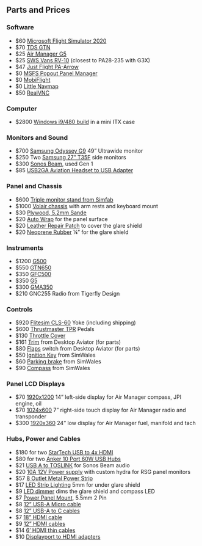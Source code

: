 ## Parts and Prices

### Software

- $60 [Microsoft Flight Simulator 2020](https://www.xbox.com/en-US/games/microsoft-flight-simulator#purchaseoptions)
- $70 [TDS GTN](https://www.tdssim.com/tdsgtnxi)
- $25 [Air Manager G5](https://www.siminnovations.com/shop/garmin-g5/)
- $25 [SWS Vans RV-10](https://simworksstudios.com/rv10-msfs.html) (closest to PA28-235 with G3X)
- $47 [Just Flight PA-Arrow](https://www.justflight.com/product/pa-28r-arrow-iii-microsoft-flight-simulator)
- $0 [MSFS Popout Panel Manager](https://flightsim.to/file/35759/msfs-pop-out-panel-manager)
- $0 [MobiFlight](https://www.mobiflight.com/en/index.html)
- $0 [Little Navmap](https://albar965.github.io/littlenavmap.html)
- $50 [RealVNC](https://www.realvnc.com/en/)

### Computer

- $2800 [Windows i9/480 build](https://pcpartpicker.com/list/qsLdJy) in a mini ITX case

### Monitors and Sound

- $700 [Samsung Odyssey G9](https://www.amazon.com/gp/product/B0CP6HW894/) 49” Ultrawide monitor
- $250 Two [Samsung 27” T35F](https://www.amazon.com/gp/product/B08FF3JQ28/) side monitors
- $300 [Sonos Beam](https://www.sonos.com/en-us/shop/beam-b-stock-shadow), used Gen 1
- $85 [USB2GA Aviation Headset to USB Adapter](https://www.amazon.com/gp/product/B0CW3GLDM1/)

### Panel and Chassis

- $600 [Triple monitor stand from Simfab](https://simfab.com/product/triple-monitor-mount-stand/)
- $1000 [Volair chassis](https://volairsim.com/product/volair-sim-flight-racing-sim-cockpit/) with arm rests and keyboard mount
- $30 [Plywood, 5.2mm Sande](https://www.homedepot.com/pep/SANDEPLY-5-2mm-Sandeply-Plywood-1-4-in-Category-Common-1-4-in-x-4-ft-x-8-ft-Actual-0-205-in-x-48-in-x-96-in-479023/203414042)
- $20 [Auto Wrap](https://www.amazon.com/gp/product/B083KNZK5M/) for the panel surface
- $20 [Leather Repair Patch](https://www.amazon.com/gp/product/B0DRCFKVQK/) to cover the glare shield
- $20 [Neoprene Rubber](https://www.amazon.com/gp/product/B0B1M2LB9Z/) ¼” for the glare shield

### Instruments

- $1200 [G500](https://realsimgear.com/products/realsimgear-g500-avionics-panel)
- $550 [GTN650](https://realsimgear.com/products/realsimgear-gtn650-bezel-for-x-plane-p3d-and-fsx-steam)
- $350 [GFC500](https://realsimgear.com/products/realsimgear-gfc500-autopilot-for-x-plane-p3d-fsx)
- $350 [G5](https://realsimgear.com/products/realsimgear-g5-pfd-hsi-for-x-plane)
- $300 [GMA350](https://realsimgear.com/products/realsimgear-gma350-audio-panel-for-x-plane-p3d-fsx)
- $210 GNC255 Radio from Tigerfly Design

### Controls

- $920 [Flitesim CLS-60](https://flitesim.com/shop/p/cls-60) Yoke (including shipping)
- $600 [Thrustmaster TPR](https://www.amazon.com/dp/B07DQY8LVC) Pedals
- $130 [Throttle Cover](https://www.planeparts.com/cgi-bin/Web_store/web_store.cgi?product=Throttle28)
- $161 [Trim](https://www.desktopaviator.com/Products/Model_2700/index.htm) from Desktop Aviator (for parts)
- $80 [Flaps](https://www.desktopaviator.com/Products/Model_2530/index.htm) switch from Desktop Aviator (for parts)
- $50 [Ignition Key](https://www.ebay.com/itm/305096521217) from SimWales
- $60 [Parking brake](https://www.ebay.co.uk/itm/304357864568?itmmeta) from SimWales
- $90 [Compass](https://www.ebay.com/itm/304519129244) from SimWales

### Panel LCD Displays

- $70 [1920x1200](https://www.amazon.com/gp/product/B0DKFHZ8C8/) 14” left-side display for Air Manager compass, JPI engine, oil
- $70 [1024x600](https://www.amazon.com/gp/product/B07VNX4ZWY/?th=1) 7” right-side touch display for Air Manager radio and transponder
- $300 [1920x360](https://www.amazon.com/gp/product/B0CFY564ZQ) 24” low display for Air Manager fuel, manifold and tach

### Hubs, Power and Cables

- $180 for two [StarTech USB to 4x HDMI](https://www.amazon.com/gp/product/B09BJWGPXR/)
- $80 for two [Anker 10 Port 60W USB Hubs](https://www.amazon.com/gp/product/B00VDVCQ84/)
- $21 [USB A to TOSLINK](https://www.amazon.com/gp/product/B0B2DBGKL3/r) for Sonos Beam audio
- $20 [10A 12V Power supply](https://www.amazon.com/gp/product/B07MXXXBV8/) with custom hydra for RSG panel monitors
- $57 [8 Outlet Metal Power Strip](https://www.amazon.com/gp/product/B0CJ55M1TH/)
- $17 [LED Strip Lighting](https://www.amazon.com/gp/product/B0927CD434/r) 5mm for under glare shield
- $9 [LED dimmer](https://www.amazon.com/gp/product/B07WGT8K82/) dims the glare shield and compass LED
- $7 [Power Panel Mount](https://www.amazon.com/gp/product/B07CTCLKPP), 5.5mm 2 Pin
- $8 [12” USB-A Micro cable](https://www.amazon.com/gp/product/B095JZSHXQ/r)
- $8 [12” USB-A to C cables](https://www.amazon.com/gp/product/B0BDFHBXQC/r)
- $7 [18” HDMI cable](https://www.amazon.com/gp/product/B07ZC5Y3K2/r)
- $9 [12” HDMI cables](https://www.amazon.com/gp/product/B0B5KN6853/)
- $14 [6’ HDMI thin cables](https://www.amazon.com/gp/product/B00T58JLPI/r)
- $10 [Displayport to HDMI adapters](https://www.amazon.com/gp/product/B09MTKHFKR/)
